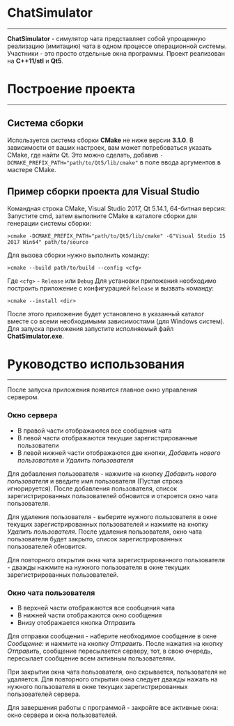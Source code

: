 # ChatSimulator
------

**ChatSimulator** - симулятор чата представляет собой упрощенную реализацию (имитацию) чата в одном процессе операционной системы. Участники - это просто отдельные окна программы.
Проект реализован на **C++11/stl** и **Qt5**.

# Построение проекта
------

## Система сборки

Используется система сборки **CMake** не ниже версии **3.1.0**. В зависимости от ваших настроек, вам может потребоваться указать CMake, где найти Qt. Это можно сделать, добавив `-DCMAKE_PREFIX_PATH="path/to/Qt5/lib/cmake"` в поле ввода аргументов в мастере CMake.

## Пример сборки проекта для Visual Studio

Командная строка CMake, Visual Studio 2017, Qt 5.14.1, 64-битная версия: Запустите cmd, затем выполните CMake в каталоге сборки для генерации системы сборки:

```
>cmake -DCMAKE_PREFIX_PATH="path/to/Qt5/lib/cmake" -G"Visual Studio 15 2017 Win64" path/to/source
```

Для вызова сборки нужно выполнить команду:

```
>cmake --build path/to/build --config <cfg>
```

Где `<cfg>` - `Release` или `Debug`
Для установки приложения необходимо построить приложение с конфигурацией `Release` и вызвать команду:

```
>cmake --install <dir>
```

После этого приложение будет установлено в указанный каталог вместе со всеми необходимыми зависимостями (для Windows систем).
Для запуска приложения запустите исполняемый файл **ChatSimulator.exe**.

# Руководство использования
------

После запуска приложения появится главное окно управления сервером.

### Окно сервера

* В правой части отображаются все сообщения чата
* В левой части отображаются текущие зарегистрированные пользователи
* В левой нижней части отображаются две кнопки, *Добавить нового пользователя* и *Удалить пользователя*

Для добавления пользователя - нажмите на кнопку *Добавить нового пользователя* и введите имя пользователя (Пустая строка игнорируется). После добавления пользователя, список зарегистрированных пользователей обновится и откроется окно чата пользователя.

Для удаления пользователя - выберите нужного пользователя в окне текущих зарегистрированных пользователей и нажмите на кнопку *Удалить пользователя*. После удаления пользователя, окно чата пользователя будет закрыто, список зарегистрированных пользователей обновится.

Для повторного открытия окна чата зарегистрированного пользователя - дважды нажмите на нужного пользователя в окне текущих зарегистрированных пользователей.

### Окно чата пользователя

* В верхней части отображаются все сообщения чата
* В нижней части отображаются окно сообщения
* Внизу отображается кнопка *Отправить*

Для отправки сообщения - наберите необходимое сообщение в окне *Сообщение:* и нажмите на кнопку *Отправить*. После нажатия на кнопку *Отправить*, сообщение пересылается серверу, тот, в свою очередь, пересылает сообщение всем активным пользователям.

При закрытии окна чата пользователя, оно скрывается, пользователя не удаляется. Для повторного открытия окна следует дважды нажать на нужного пользователя в окне текущих зарегистрированных пользователей сервера.

Для завершения работы с программой - закройте все активные окна: окно сервера и окна пользователей.

